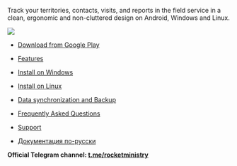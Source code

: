 Track your territories, contacts, visits, and reports in the field service in a clean, ergonomic and non-cluttered design on Android, Windows and Linux.

![](https://play-lh.googleusercontent.com/MYfuV_kVjIQmpUbCbNmP1djn4Kax89H1loTh2WiLlQy5VSFSoQl8y16WA66brJIyTZo)

* [Download from Google Play](https://play.google.com/store/apps/details?id=org.rocketministry)

* [Features](https://github.com/antorix/Rocket-Ministry/wiki#features)

* [Install on Windows](https://github.com/antorix/Rocket-Ministry/wiki#windows)
 
* [Install on Linux](https://github.com/antorix/Rocket-Ministry/wiki#linux)

* [Data synchronization and Backup](https://github.com/antorix/Rocket-Ministry/wiki#data-synchronization-and-backup)
 
* [Frequently Asked Questions](https://github.com/antorix/Rocket-Ministry/wiki#faq)

* [Support](https://github.com/antorix/Rocket-Ministry/wiki#support)

* [Документация по-русски](https://github.com/antorix/Rocket-Ministry/wiki/ru)

**Official Telegram channel: [t.me/rocketministry](https://t.me/rocketministry)**

